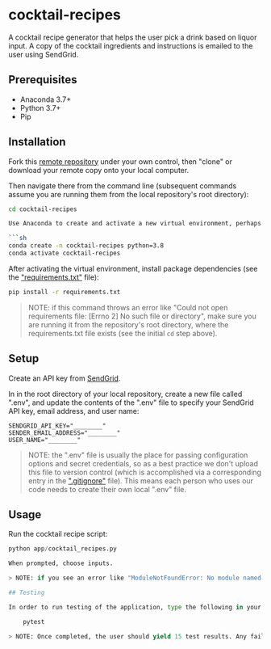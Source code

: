 # cocktail-recipes

A cocktail recipe generator that helps the user pick a drink based on liquor input. A copy of the cocktail ingredients and instructions is emailed to the user using SendGrid.

## Prerequisites

  + Anaconda 3.7+
  + Python 3.7+
  + Pip

## Installation

Fork this [remote repository](https://github.com/mnc345/cocktail-recipes) under your own control, then "clone" or download your remote copy onto your local computer.

Then navigate there from the command line (subsequent commands assume you are running them from the local repository's root directory):

```sh
cd cocktail-recipes

Use Anaconda to create and activate a new virtual environment, perhaps called "cocktail-recipes":

```sh
conda create -n cocktail-recipes python=3.8
conda activate cocktail-recipes
```

After activating the virtual environment, install package dependencies (see the ["requirements.txt"](/requirements.txt) file):

```sh
pip install -r requirements.txt
```

> NOTE: if this command throws an error like "Could not open requirements file: [Errno 2] No such file or directory", make sure you are running it from the repository's root directory, where the requirements.txt file exists (see the initial `cd` step above).

## Setup

Create an API key from [SendGrid](https://sendgrid.com/solutions/email-api/).

In in the root directory of your local repository, create a new file called ".env", and update the contents of the ".env" file to specify your SendGrid API key, email address, and user name:

    SENDGRID_API_KEY="________"
    SENDER_EMAIL_ADDRESS="________"
    USER_NAME="________"

> NOTE: the ".env" file is usually the place for passing configuration options and secret credentials, so as a best practice we don't upload this file to version control (which is accomplished via a corresponding entry in the [".gitignore"](/.gitignore) file). This means each person who uses our code needs to create their own local ".env" file.

## Usage

Run the cocktail recipe script:

```py
python app/cocktail_recipes.py

When prompted, choose inputs.

> NOTE: if you see an error like "ModuleNotFoundError: No module named '...'", it's because the given package isn't installed, so run the `pip` command above to ensure that package has been installed into the virtual environment.

## Testing

In order to run testing of the application, type the following in your command line:

    pytest

> NOTE: Once completed, the user should yield 15 test results. Any failures should be investigated further to ensure the application runs correctly.
